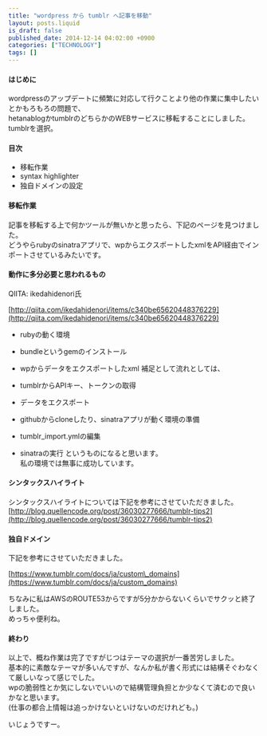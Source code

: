 ```yaml
---
title: "wordpress から tumblr へ記事を移動"
layout: posts.liquid
is_draft: false
published_date: 2014-12-14 04:02:00 +0900
categories: ["TECHNOLOGY"]
tags: []
---
```


#### はじめに
wordpressのアップデートに頻繁に対応して行クことより他の作業に集中したいとかもろもろの問題で、  
hetanablogかtumblrのどちらかのWEBサービスに移転することにしました。tumblrを選択。

#### 目次
- 移転作業
- syntax highlighter
- 独自ドメインの設定
#### 移転作業
記事を移転する上で何かツールが無いかと思ったら、下記のページを見つけました。  
どうやらrubyのsinatraアプリで、wpからエクスポートしたxmlをAPI経由でインポートさせているみたいです。

#### 動作に多分必要と思われるもの
QIITA: ikedahidenori氏  
  
[http://qiita.com/ikedahidenori/items/c340be65620448376229](http://qiita.com/ikedahidenori/items/c340be65620448376229)

- rubyの動く環境
- bundleというgemのインストール
- wpからデータをエクスポートしたxml
補足として流れとしては、

- tumblrからAPIキー、トークンの取得
- データをエクスポート
- githubからcloneしたり、sinatraアプリが動く環境の準備
- tumblr\_import.ymlの編集
- sinatraの実行
というものになると思います。  
私の環境では無事に成功しています。

#### シンタックスハイライト
シンタックスハイライトについては下記を参考にさせていただきました。&nbsp;  
[http://blog.quellencode.org/post/36030277666/tumblr-tips2](http://blog.quellencode.org/post/36030277666/tumblr-tips2)

#### 独自ドメイン
下記を参考にさせていただきました。  
  
[https://www.tumblr.com/docs/ja/custom\_domains](https://www.tumblr.com/docs/ja/custom_domains)

ちなみに私はAWSのROUTE53からですが5分かからないくらいでサクッと終了しました。  
めっちゃ便利ね。

#### 終わり
以上で、概ね作業は完了ですがじつはテーマの選択が一番苦労しました。  
基本的に素敵なテーマが多いんですが、なんか私が書く形式には結構そぐわなくて厳しいなって感じでした。  
wpの脆弱性とか気にしないでいいので結構管理負担とか少なくて済むので良いかなと思います。  
(仕事の都合上情報は追っかけないといけないのだけれども。)

いじょうですー。


